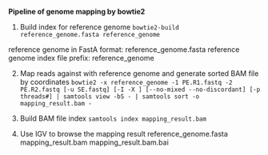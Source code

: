 **Pipeline of genome mapping by bowtie2**

1. Build index for reference genome
`bowtie2-build reference_genome.fasta reference_genome`
  
  reference genome in FastA format: reference_genome.fasta
  reference genome index file prefix: reference_genome

2. Map reads against with reference genome and generate sorted BAM file by coordinates
`bowtie2 -x reference_genome -1 PE.R1.fastq -2 PE.R2.fastq [-u SE.fastq] [-I -X ] [--no-mixed --no-discordant] [-p threads#] | samtools view -bS - | samtools sort -o mapping_result.bam -`

3. Build BAM file index
`samtools index mapping_result.bam`

4. Use IGV to browse the mapping result
  reference_genome.fasta
  mapping_result.bam
  mapping_result.bam.bai
